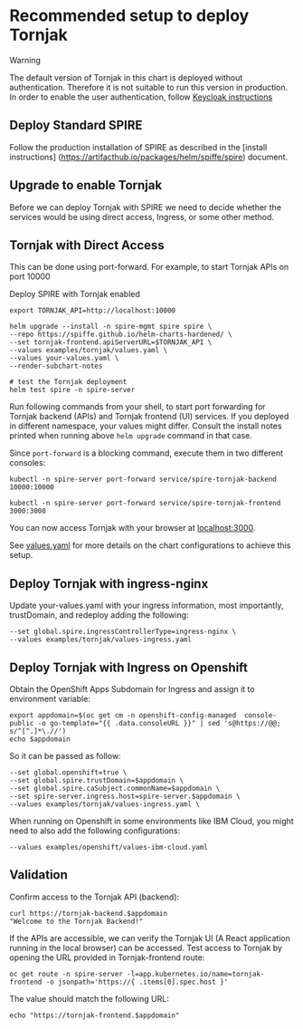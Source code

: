 # Recommended setup to deploy Tornjak

> [!WARNING]
> The default version of Tornjak in this chart is deployed without authentication. Therefore it is not suitable to run this version in production. In order to enable the user authentication,
> follow [Keycloak instructions](keycloak/README.md)

## Deploy Standard SPIRE

Follow the production installation of SPIRE as described in the [install instructions] (https://artifacthub.io/packages/helm/spiffe/spire) document.

## Upgrade to enable Tornjak

Before we can deploy Tornjak with SPIRE we need to decide whether the services would be
using direct access, Ingress, or some other method.

## Tornjak with Direct Access

This can be done using port-forward. For example, to start Tornjak APIs on port 10000

Deploy SPIRE with Tornjak enabled

```shell
export TORNJAK_API=http://localhost:10000

helm upgrade --install -n spire-mgmt spire spire \
--repo https://spiffe.github.io/helm-charts-hardened/ \
--set tornjak-frontend.apiServerURL=$TORNJAK_API \
--values examples/tornjak/values.yaml \
--values your-values.yaml \
--render-subchart-notes

# test the Tornjak deployment
helm test spire -n spire-server
```

Run following commands from your shell, to start port forwarding for Tornjak backend (APIs)
and Tornjak frontend (UI) services.
 If you deployed in different namespace, your values might differ. Consult the install notes printed when running above `helm upgrade` command in that case.

Since `port-forward` is a blocking command, execute them in two different consoles:

```shell
kubectl -n spire-server port-forward service/spire-tornjak-backend 10000:10000
```

```shell
kubectl -n spire-server port-forward service/spire-tornjak-frontend 3000:3000
```

You can now access Tornjak with your browser at [localhost:3000](http://localhost:3000).

See [values.yaml](./values.yaml) for more details on the chart configurations to achieve this setup.

## Deploy Tornjak with ingress-nginx

Update your-values.yaml with your ingress information, most importantly, trustDomain, and redeploy
adding the following:

```shell
--set global.spire.ingressControllerType=ingress-nginx \
--values examples/tornjak/values-ingress.yaml
```

## Deploy Tornjak with Ingress on Openshift

Obtain the OpenShift Apps Subdomain for Ingress and assign it to environment variable:

```shell
export appdomain=$(oc get cm -n openshift-config-managed  console-public -o go-template="{{ .data.consoleURL }}" | sed 's@https://@@; s/^[^.]*\.//')
echo $appdomain
```

So it can be passed as follow:

```shell
--set global.openshift=true \
--set global.spire.trustDomain=$appdomain \
--set global.spire.caSubject.commonName=$appdomain \
--set spire-server.ingress.host=spire-server.$appdomain \
--values examples/tornjak/values-ingress.yaml \
```

When running on Openshift in some environments like IBM Cloud,
you might need to also add the following configurations:

```shell
--values examples/openshift/values-ibm-cloud.yaml
```

## Validation

Confirm  access to the Tornjak API (backend):

```shell
curl https://tornjak-backend.$appdomain
"Welcome to the Tornjak Backend!"
```

If the APIs are accessible, we can verify the Tornjak UI (A React application running in the local browser) can be accessed.
Test access to Tornjak by opening the URL provided in Tornjak-frontend route:

```shell
oc get route -n spire-server -l=app.kubernetes.io/name=tornjak-frontend -o jsonpath='https://{ .items[0].spec.host }'
```

The value should match the following URL:

```shell
echo "https://tornjak-frontend.$appdomain"
```
